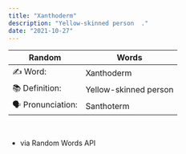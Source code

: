 ```yaml
---
title: "Xanthoderm"
description: "Yellow-skinned person  ."
date: "2021-10-27"
---
```


| Random           | Words                 |
| ---------------- | --------------------- |
| ✍️ Word:         | Xanthoderm            |
| 📚 Definition:   | Yellow-skinned person |
| 🗣 Pronunciation: | Santhoterm            |

&nbsp;

- via Random Words API
